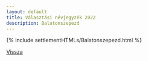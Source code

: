 ```yaml
---
layout: default
title: Választási névjegyzék 2022
description: Balatonszepezd
---
```


{% include settlementHTMLs/Balatonszepezd.html %}

[Vissza](./)